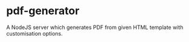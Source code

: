 # pdf-generator
A NodeJS server which generates PDF from given HTML template with customisation options.
